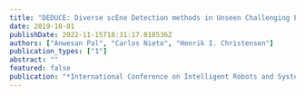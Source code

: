 ```yaml
---
title: "DEDUCE: Diverse scEne Detection methods in Unseen Challenging Environments"
date: 2019-10-01
publishDate: 2022-11-15T18:31:17.018536Z
authors: ["Anwesan Pal", "Carlos Nieto", "Henrik I. Christensen"]
publication_types: ["1"]
abstract: ""
featured: false
publication: "*International Conference on Intelligent Robots and Systems *"
---
```


